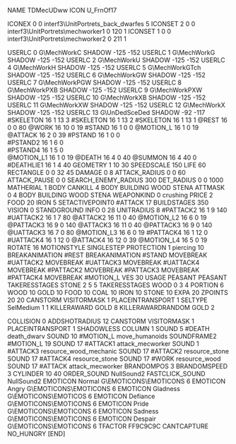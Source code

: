 NAME 			TDMecUDww
ICON 			U_FrnOf17

ICONEX 0 0 interf3\UnitPortrets\_back_dwarfes 5
ICONSET 2 0 0 interf3\UnitPortrets\mechworker1 0 120 1
ICONSET 1 0 0 interf3\UnitPortrets\mechworker2 0 211 1

USERLC 			0 G\MechWorkC    SHADOW -125 -152
USERLC 			1 G\MechWorkG    SHADOW -125 -152
USERLC                  2 G\MechWorkU    SHADOW -125 -152
USERLC 			4 G\MechWorkH    SHADOW -125 -152
USERLC			5 G\MechWorkGTch SHADOW -125 -152
USERLC                  6 G\MechWorkGW   SHADOW -125 -152
USERLC                  7 G\MechWorkPGW  SHADOW -125 -152
USERLC                  8 G\MechWorkPXB  SHADOW -125 -152
USERLC                  9 G\MechWorkPXW  SHADOW -125 -152
USERLC                  10 G\MechWorkXB  SHADOW -125 -152
USERLC                  11 G\MechWorkXW  SHADOW -125 -152
USERLC			12 G\MechWorkX   SHADOW -125 -152
USERLC 			13 G\UnDedSceDed SHADOW -92 -117
#SKELETON               16 1 13 3
#SKELETON               16 1 13 2
#SKELETON               16 1 13 1
@REST      		16 0 0 80
@WORK      		16 10 0 19
#STAND     		16 1 0 0
@MOTION_L  		16 1 0 19
@ATTACK    		16 2 0 39
#PSTAND     		16 1 0 0      
#PSTAND2     		16 1 6 0      
#PSTAND4     		16 1 5 0      
@MOTION_L1 		16 1 0 19
@DEATH     		16 4 0 40
@SUMMON     		16 4 40 0 
#DEATHLIE1 		16 1 4 40
GEOMETRY 		1 10 30
SPEEDSCALE              150
LIFE     		60
RECTANGLE 		0 0 32 45
DAMAGE   		0 8
ATTACK_RADIUS 		0 0 60
ATTACK_PAUSE 		0 0
SEARCH_ENEMY_RADIUS 	300
DET_RADIUS 		0 0 1000
MATHERIAL 		1 BODY
CANKILL 		4 BODY BUILDING WOOD STENA
ATTMASK 0 4 BODY BUILDING WOOD STENA
WEAPONKIND 		0 crushing
PRICE 			2 FOOD 20 IRON 5
SETACTIVEPOINT0		#ATTACK 17
BUILDSTAGES 		350
VISION 			0
STANDGROUND
INFO 			0 28
UNITRADIUS 		8
#PATTACK2               16 1  9 140
#UATTACK2               16 1  7 80
@ATTACK2                16 11 0 40
@MOTION_L2              16 6  0 19
@PATTACK3               16 9 0  140
@ATTACK3                16 11 0 40
@PATTACK3               16 9  0 140
@UATTACK3               16 7  0 80
@MOTION_L3              16 6  0 19
#PATTACK4               16 1 12 0
#UATTACK4               16 1 12 0
@ATTACK4                16 12 0 39
@MOTION_L4              16 5  0 19
ROTATE 			16
MOTIONSTYLE 		SINGLESTEP
PROTECTION 		1 piercing 10
BREAKANIMATION 		#REST
BREAKANIMATION 		#STAND
MOVEBREAK 		#UATTACK2
MOVEBREAK 		#UATTACK3
MOVEBREAK 		#UATTACK4
MOVEBREAK 		#PATTACK2
MOVEBREAK 		#PATTACK3
MOVEBREAK 		#PATTACK4
MOVEBREAK 		#MOTION_L
VES 			30
USAGE 			PEASANT
PEASANT
TAKERESSTAGES 		STONE  2 5 5
TAKERESSTAGES 		WOOD   0 3 4
PORTION 		6 WOOD 10 GOLD 10 FOOD 10 COAL 10 IRON 10 STONE 10
EXPA 			20
ZPOINTS	20 20
CANSTORM
VISITORMASK 		1
PLACEINTRANSPORT 	1
SELTYPE SelMedium 1 1
KILLERAWARD             GOLD 8
KILLERAWARDRANDOM       GOLD 2

COLLISION 0
ADDSHOTRADIUS 12
CANSTORM
VISITORMASK 1
PLACEINTRANSPORT 1
SHADOWLESS
COLUMN 1
SOUND 5 #DEATH death_dwarv
SOUND 10 #MOTION_L move_humanoids
SOUNDFRAME2 #MOTION_L 19
SOUND 17 #ATTACK1 attack_mecworker
SOUND 1 #ATTACK3 resource_wood_mechanic
SOUND 17 #ATTACK2 resource_stone
SOUND 17 #ATTACK4 resource_stone
SOUND 17 #WORK resource_wood
SOUND 17 #ATTACK attack_mecworker
BRANDOMPOS 3
BRANDOMSPEED 3
CYLINDER 10 40
ORDER_SOUND NullSound2
FASTCLICK_SOUND NullSound2
EMOTICON Normal G\EMOTICONS\EMOTICONS 6
EMOTICON Angry G\EMOTICONS\EMOTICONS 6
EMOTICON Gladness G\EMOTICONS\EMOTICOS 6
EMOTICON Defiance G\EMOTICONS\EMOTICONS 6
EMOTICON Pride G\EMOTICONS\EMOTICONS 6
EMOTICON Sadness G\EMOTICONS\EMOTICONS 6
EMOTICON Despair G\EMOTICONS\EMOTICONS 6
TFACTOR FF9C9C9C
CANTCAPTURE
NO_HUNGRY
[END]
